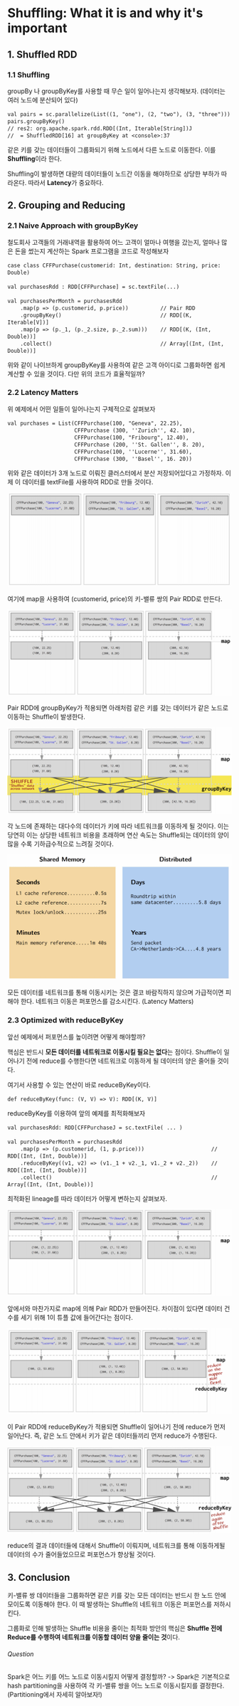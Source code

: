 # Shuffling: What it is and why it's important


## 1. Shuffled RDD


### 1.1 Shuffling

groupBy 나 groupByKey를 사용할 때 무슨 일이 일어나는지 생각해보자. (데이터는 여러 노드에 분산되어 있다)

    val pairs = sc.parallelize(List((1, "one"), (2, "two"), (3, "three")))
    pairs.groupByKey()
    // res2: org.apache.spark.rdd.RDD[(Int, Iterable[String])J
    //  = ShuffledRDD[16] at groupByKey at <console>:37 
    
같은 키를 갖는 데이터들이 그룹화되기 위해 노드에서 다른 노드로 이동한다. 이를 <b>Shuffling</b>이라 한다.

Shuffling이 발생하면 대랻의 데이터들이 노드간 이동을 해야하므로 상당한 부하가 따라온다. 
따라서 <b>Latency</b>가 중요하다.

## 2. Grouping and Reducing

### 2.1 Naive Approach with groupByKey

철도회사 고객들의 거래내역을 활용하여 어느 고객이 얼마나 여행을 갔는지, 얼마나 많은 돈을 썼는지
계산하는 Spark 프로그램을 코드로 작성해보자


    case class CFFPurchase(customerid: Int, destination: String, price: Double)
    
    val purchasesRdd : RDD[CFFPurchase] = sc.textFile(...)
    
    val purchasesPerMonth = purchasesRdd
        .map(p => (p.customerid, p.price))          // Pair RDD
        .groupByKey()                               // RDD[(K, Iterable[V])]
        .map(p => (p._1, (p._2.size, p._2.sum)))    // RDD[(K, (Int, Double))]
        .collect()                                  // Array[(Int, (Int, Double))]
    
위와 같이 나이브하게 groupByKey를 사용하여 같은 고객 아이디로 그룹화하면 쉽게 계산할 수 있을 것이다.
다만 위의 코드가 효율적일까?

### 2.2 Latency Matters

위 예제에서 어떤 일들이 일어나는지 구체적으로 살펴보자
    
    val purchases = List(CFFPurchase(100, "Geneva", 22.25),
                         CFFPurchase (300, ''Zurich'', 42. 10),
                         CFFPurchase(100, "Fribourg", 12.40),
                         CFFPurchase (200, ''St. Gallen'', 8. 20),
                         CFFPurchase(100, ''Lucerne'', 31.60),
                         CFFPurchase (300, ''Basel'', 16. 20)) 
                         
위와 같은 데이터가 3개 노드로 이뤄진 클러스터에서 분산 저장되어있다고 가정하자.
이제 이 데이터를 textFile를 사용하여 RDD로 만들 것이다.

![img01](img/week03_img01.png)

여기에 map을 사용하여 (customerid, price)의 키-밸류 쌍의 Pair RDD로 만든다.

![img01](img/week03_img02.png)

Pair RDD에 groupByKey가 적용되면 아래처럼 같은 키를 갖는 데이터가 같은 노드로 이동하는 Shuffle이 발생한다.

![img01](img/week03_img03.png)

각 노드에 존재하는 대다수의 데이터가 키에 따라 네트워크를 이동하게 될 것이다.
이는 당연히 이는 상당한 네트워크 비용을 초래하며 연산 속도는 Shuffle되는 데이터의 양이 많을 수록 기하급수적으로
느려질 것이다.

![img01](img/week03_img04.png)

모든 데이터를 네트워크를 통해 이동시키는 것은 결코 바람직하지 않으며 가급적이면 피해야 한다.
네트워크 이동은 퍼포먼스를 감소시킨다. (Latency Matters)

### 2.3 Optimized with reduceByKey

앞선 예제에서 퍼포먼스를 높이려면 어떻게 해야할까?

핵심은 반드시 <b>모든 데이터를 네트워크로 이동시킬 필요는 없다</b>는 점이다.
Shuffle이 일어나기 전에 reduce를 수행한다면 네트워크로 이동하게 될 데이터의 양은 줄어들 것이다.

여기서 사용할 수 있는 연산이 바로 reduceByKey이다.

    def reduceByKey(func: (V, V) => V): RDD[(K, V)]

reduceByKey를 이용하여 앞의 예제를 최적화해보자

    val purchasesRdd: RDD[CFFPurchaseJ = sc.textFile( ... )
    
    val purchasesPerMonth = purchasesRdd
        .map(p => (p.customerid, (1, p.price)))                     // RDD[(Int, (Int, Double))]
        .reduceByKey((v1, v2) => (v1._1 + v2._1, v1._2 + v2._2))    // RDD[(Int, (Int, Double))]
        .collect()                                                  // Array[(Int, (Int, Double))]
    
최적화된 lineage를 따라 데이터가 어떻게 변하는지 살펴보자.


![img01](img/week03_img05.png)

앞에서와 마찬가지로 map에 의해 Pair RDD가 만들어진다. 
차이점이 있다면 데이터 건수를 세기 위해 1이 튜플 값에 들어간다는 점이다.

![img01](img/week03_img06.png)

이 Pair RDD에 reduceByKey가 적용되면 Shuffle이 일어나기 전에 reduce가 먼저 일어난다.
즉, 같은 노드 안에서 키가 같은 데이터들끼리 먼저 reduce가 수행된다.

![img01](img/week03_img07.png)

reduce의 결과 데이터들에 대해서 Shuffle이 이뤄지며,
네트워크를 통해 이동하게될 데이터의 수가 줄어들었으므로 퍼포먼스가 향상될 것이다.

## 3. Conclusion

키-밸류 쌍 데이터들을 그룹화하면 같은 키를 갖는 모든 데이터는 반드시 한 노드 안에 모이도록 이동해야 한다.
이 때 발생하는 Shuffle의 네트워크 이동은 퍼포먼스를 저하시킨다.

그룹화로 인해 발생하는 Shuffle 비용을 줄이는 최적화 방안의 핵심은 
<b>Shuffle 전에 Reduce를 수행하여 네트워크를 이동할 데이터 양을 줄이는 것</b>이다.

###### Question

Spark은 어느 키를 어느 노드로 이동시킬지 어떻게 결정할까? -> 
Spark은 기본적으로 hash partitioning을 사용하여 각 키-밸류 쌍을 어느 노드로 이동시킬지를 결정한다.
(Partitioning에서 자세히 알아보자!)